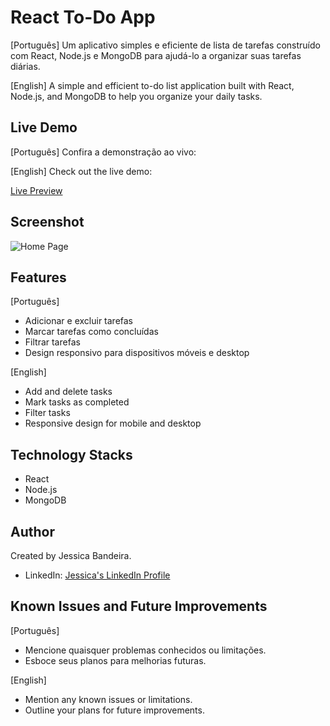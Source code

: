 # React To-Do App

[Português]
Um aplicativo simples e eficiente de lista de tarefas construído com React, Node.js e MongoDB para ajudá-lo a organizar suas tarefas diárias.

[English]
A simple and efficient to-do list application built with React, Node.js, and MongoDB to help you organize your daily tasks.

## Live Demo

[Português]
Confira a demonstração ao vivo:

[English]
Check out the live demo:

[Live Preview](https://to-do-app-frontend-amn0.onrender.com/)

## Screenshot

![Home Page](frontend/src/images/PrintScreenHomePage.png)

## Features

[Português]

- Adicionar e excluir tarefas
- Marcar tarefas como concluídas
- Filtrar tarefas
- Design responsivo para dispositivos móveis e desktop

[English]

- Add and delete tasks
- Mark tasks as completed
- Filter tasks
- Responsive design for mobile and desktop

## Technology Stacks

- React
- Node.js
- MongoDB

## Author

Created by Jessica Bandeira.

- LinkedIn: [Jessica's LinkedIn Profile](https://www.linkedin.com/in/jessica-santosb/)

## Known Issues and Future Improvements

[Português]

- Mencione quaisquer problemas conhecidos ou limitações.
- Esboce seus planos para melhorias futuras.

[English]

- Mention any known issues or limitations.
- Outline your plans for future improvements.
